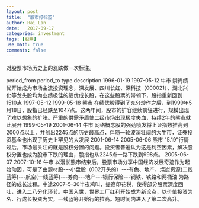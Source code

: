 ```yaml
---
layout: post
title:  "股市打标签"
author: Hai Lan
date:   2017-09-17
categories: investment
tags: [股票]
use_math: true
comments: false
---
```


对股票市场历史上的涨跌做一次标注。

period_from	period_to	type	description
1996-01-19	1997-05-12	牛市	崇尚绩优开始成为市场主流投资理念，深发展、四川长虹、深科技（000021）、湖北兴化等龙头股均为业绩极佳的绩优成长股，在这些股票的带领下，股指重新回到1510点
1997-05-12	1999-05-18	熊市	在绩优股得到了充分炒作之后，到1999年5月18日，股指已经跌至1047点。这两年间，股市的扩容继续疯狂进行，规模出现了难以想象的扩张。严重的供需矛盾使二级市场出现极度失血，持续2年的熊市就此展开
1999-05-19	2001-06-14	牛市	网络概念股的强劲喷发将上证指数推高到2000点以上，并创出2245点的历史最高点，伴随一轮波澜壮阔的大牛市，证券投资基金也出现了历史上罕见的大发展
2001-06-14	2005-06-06	熊市	"5.19"行情过后，市场最关注的就是股权分置的问题。投资者普遍认为这是利空因素，解决股权分置也成为股市下跌的理由，股指也从2245点一路下跌到998点。
2005-06-07	2007-10-16	牛市	以漫长熊市结束后，股票市场分享中国经济发展奇迹作为起始动因，可是了由题材股---小盘股（002开头的）---有色、地产、煤炭资源(二线蓝筹)---航空(一线蓝筹)---券商---地产---银行保险---钢铁、铁路和两桶油
为路径的成长过程。中途2007-5-30半夜鸡叫，提高印花税，使得部分股票深度回吐，进入二八分化环节。中国入世，世界工厂红利开始成为新论点，以价值投资为名、行成长投资为实，一线蓝筹开始行的拉高。短时间内进入了第二次高升。
